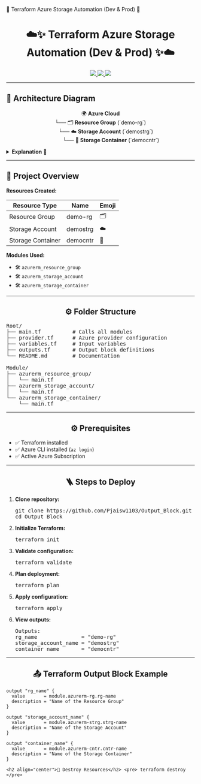🌟 Terraform Azure Storage Automation (Dev & Prod) 🌟
<h1 align="center">☁️✨ Terraform Azure Storage Automation (Dev & Prod) ✨☁️</h1>

<p align="center">
  <a href="https://www.terraform.io/">
    <img src="https://img.shields.io/badge/Terraform-623CE4?style=for-the-badge&logo=terraform&logoColor=white"/>
  </a>
  <a href="https://azure.microsoft.com/">
    <img src="https://img.shields.io/badge/Azure-0078D4?style=for-the-badge&logo=microsoft-azure&logoColor=white"/>
  </a>
  <a href="https://devops.com/">
    <img src="https://img.shields.io/badge/DevOps-F05032?style=for-the-badge&logo=devops&logoColor=white"/>
  </a>
</p>

---

## 🧭 Architecture Diagram

<p align="center">
🌍 <b>Azure Cloud</b><br>
└── 🗂️ <b>Resource Group</b> (`demo-rg`)<br>
  └── ☁️ <b>Storage Account</b> (`demostrg`)<br>
    └── 📁 <b>Storage Container</b> (`democntr`)
</p>

<details>
<summary><b>Explanation</b> 🔹</summary>

- 🗂️ Resource Group is the parent container  
- ☁️ Storage Account is created inside Resource Group  
- 📁 Container resides inside Storage Account  
- ✅ Each resource is deployed via a **separate reusable module**  
- 🌱 Dev and Prod environments have independent Terraform state files  

</details>

---

## 📁 Project Overview

**Resources Created:**

| Resource Type | Name          | Emoji |
|---------------|---------------|-------|
| Resource Group | demo-rg       | 🗂️    |
| Storage Account | demostrg     | ☁️    |
| Storage Container | democntr   | 📁    |

**Modules Used:**
- 🛠️ `azurerm_resource_group`  
- 🛠️ `azurerm_storage_account`  
- 🛠️ `azurerm_storage_container`  

---

<h2 align="center">⚙️ Folder Structure</h2>

<pre>
Root/
├── main.tf          # Calls all modules
├── provider.tf      # Azure provider configuration
├── variables.tf     # Input variables
├── outputs.tf       # Output block definitions
└── README.md        # Documentation

Module/
├── azurerm_resource_group/
│   └── main.tf
├── azurerm_storage_account/
│   └── main.tf
└── azurerm_storage_container/
    └── main.tf
</pre>

---

<h2 align="center">⚙️ Prerequisites</h2>

<ul>
<li>✅ Terraform installed</li>
<li>✅ Azure CLI installed (<code>az login</code>)</li>
<li>✅ Active Azure Subscription</li>
</ul>

---

<h2 align="center">🪜 Steps to Deploy</h2>

<ol>
<li><b>Clone repository:</b>
<pre>
git clone https://github.com/Pjaisw1103/Output_Block.git
cd Output_Block
</pre>
</li>

<li><b>Initialize Terraform:</b>
<pre>
terraform init
</pre>
</li>

<li><b>Validate configuration:</b>
<pre>
terraform validate
</pre>
</li>

<li><b>Plan deployment:</b>
<pre>
terraform plan
</pre>
</li>

<li><b>Apply configuration:</b>
<pre>
terraform apply
</pre>
</li>

<li><b>View outputs:</b>
<pre>
Outputs:
rg_name              = "demo-rg"
storage_account_name = "demostrg"
container_name       = "democntr"
</pre>
</li>
</ol>

---

<h2 align="center">📤 Terraform Output Block Example</h2>

```hcl
output "rg_name" {
  value       = module.azurerm-rg.rg-name
  description = "Name of the Resource Group"
}

output "storage_account_name" {
  value       = module.azurerm-strg.strg-name
  description = "Name of the Storage Account"
}

output "container_name" {
  value       = module.azurerm-cntr.cntr-name
  description = "Name of the Storage Container"
}

<h2 align="center">🧹 Destroy Resources</h2> <pre> terraform destroy </pre>

